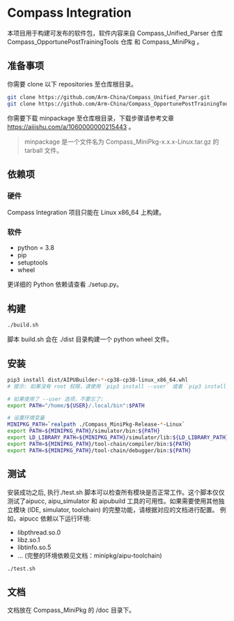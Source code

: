 # Compass Integration

本项目用于构建可发布的软件包，软件内容来自 Compass_Unified_Parser 仓库 Compass_OpportunePostTrainingTools 仓库 和 Compass_MiniPkg 。

## 准备事项

你需要 clone 以下 repositories 至仓库根目录。

```bash
git clone https://github.com/Arm-China/Compass_Unified_Parser.git
git clone https://github.com/Arm-China/Compass_OpportunePostTrainingTools.git
```

你需要下载 minpackage 至仓库根目录，下载步骤请参考文章 https://aijishu.com/a/1060000000215443 。

> minpackage 是一个文件名为 Compass_MiniPkg-x.x.x-Linux.tar.gz 的 tarball 文件。

## 依赖项

### 硬件

Compass Integration 项目只能在 Linux x86_64 上构建。

### 软件

* python = 3.8
* pip
* setuptools
* wheel

更详细的 Python 依赖请查看 ./setup.py。

## 构建

```bash
./build.sh
```

脚本 build.sh 会在 ./dist 目录构建一个 python wheel 文件。

## 安装

```bash
pip3 install dist/AIPUBuilder-*-cp38-cp38-linux_x86_64.whl
# 提示: 如果没有 root 权限，请使用 `pip3 install --user` 或者 `pip3 install --target /YOUR_PATH` 命令

# 如果使用了 --user 选项，不要忘了:
export PATH="/home/${USER}/.local/bin":$PATH

# 设置环境变量
MINIPKG_PATH=`realpath ./Compass_MiniPkg-Release-*-Linux`
export PATH=${MINIPKG_PATH}/simulator/bin:${PATH}
export LD_LIBRARY_PATH=${MINIPKG_PATH}/simulator/lib:${LD_LIBRARY_PATH}
export PATH=${MINIPKG_PATH}/tool-chain/compiler/bin:${PATH}
export PATH=${MINIPKG_PATH}/tool-chain/debugger/bin:${PATH}
```

## 测试

安装成功之后, 执行./test.sh 脚本可以检查所有模块是否正常工作。这个脚本仅仅测试了aipucc, aipu_simulator 和 aipubuild 工具的可用性。如果需要使用其他独立模块 (IDE, simulator, toolchain) 的完整功能，请根据对应的文档进行配置。
例如，aipucc 依赖以下运行环境:

* libpthread.so.0
* libz.so.1
* libtinfo.so.5
* ... (完整的环境依赖见文档：minipkg/aipu-toolchain)

```bash
./test.sh
```

## 文档

文档放在 Compass_MiniPkg 的 /doc 目录下。
